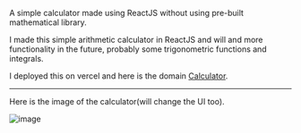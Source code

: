 A simple calculator made using ReactJS without using pre-built mathematical library.

I made this simple arithmetic calculator in ReactJS and will and more functionality in the future, probably some trigonometric functions and integrals.

I deployed this on vercel and here is the domain [Calculator](https://calculator-theta-beryl.vercel.app/).

---

Here is the image of the calculator(will change the UI too).


![image](https://github.com/mrityunjay2003/SimpleCalculator/assets/77834210/d214dd00-5ed0-4c36-8ec9-4b2475191441)
